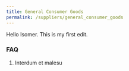 ```yaml
---
title: General Consumer Goods
permalink: /suppliers/general_consumer_goods
---
```

Hello Isomer. This is my first edit. 
### **FAQ**

1. Interdum et malesu
